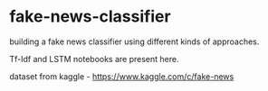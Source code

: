 # fake-news-classifier

building a fake news classifier using different kinds of approaches.

Tf-Idf and LSTM notebooks are present here.

dataset from kaggle - https://www.kaggle.com/c/fake-news
